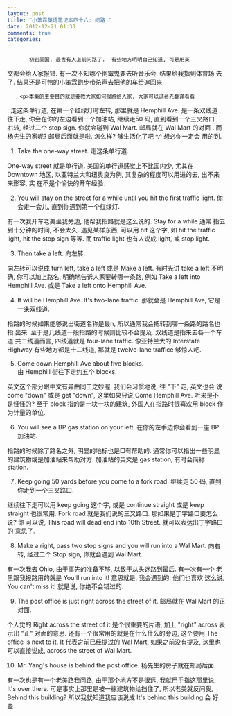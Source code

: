 ```yaml
---
layout: post
title: "小笨霖英语笔记本四十六: 问路 "
date: 2012-12-21 01:33
comments: true
categories: 
---
```

           初到美国, 最害有人上前问路了.  有些地方明明自己知道, 可是用英
文都会给人家报错.   有一次不知哪个倒霉鬼要去听音乐会, 结果给我指到体育场
去了.   结果还是可怜的小笨霖跑步带杀声去把他的车给追回来.

        <p>本集的主要目的就是要教大家如何报路给人家. 大家可以试著先翻译看看
: 走这条单行道, 在第一个红绿灯时左转, 那里就是 Hemphill Ave. 是一条双线道
. 往下走, 你会在你的左边看到一个加油站, 继续走50 码, 直到看到一个三叉路口
, 右转, 经过二个 stop sign. 你就会碰到 Wal Mart. 邮局就在 Wal Mart 的对面
. 而杨先生的家呢? 邮局后面就是啦.  怎么样? 够生活化了吧 ^.^ 想必你一定会
用的到. </p>

1. Take the one-way street. 
走这条单行道.

<p>One-way street 就是单行道.  美国的单行道感觉上不比国内少, 尤其在 Downtown 
地区, 以亚特兰大和纽奥良为例, 其复杂的程度可以用进的去, 出不来来形容, 实
在不是个愉快的开车经验.</p>
 
2. You will stay on the street for a while until you hit the first traffic 
light.
你会走一会儿, 直到你遇到第一个红绿灯.

<p>有一次我开车老美坐我旁边, 他帮我指路就是这么说的.  Stay for a while 通常
指五到十分钟的时间, 不会太久. 遇见某样东西, 可以用 hit 这个字, 如 hit the 
traffic light, hit the stop sign 等等. 而 traffic light 也有人说成 light, 
或 stop light.</p>
 
3. Then take a left.
向左转.

<p>向左转可以说成 turn left,  take a left 或是 Make a left. 有时光讲 take a 
left 不明确, 你可以加上路名, 明确地告诉人家要转哪一条路, 例如 Take a left 
into Hemphill Ave. 或是 Take a left onto Hemphill Ave. </p>
 
4. It will be Hemphill Ave.  It's two-lane traffic.
那就会是 Hemphill Ave, 它是一条双线道.

<p>指路的时候如果能够说出街道名称是最n, 所以通常我会把转到哪一条路的路名也指
出来. 至于是几线道一般指路的时候则比较不会提及. 双线道是指来去各一个车道
共二线道而言, 四线道就是 four-lane traffic. 像亚特兰大的 Interstate Highway 
有些地方都是十二线道, 那就是 twelve-lane traffice 够惊人吧.</p>
 
5. Come down Hemphill Ave about five blocks.  
由 Hemphill 街往下走约五个 blocks.

<p>英文这个部分跟中文有异曲同工之妙喔.  我们会习惯地说, 往 "下" 走, 英文也会
说 come "down" 或是 get "down", 这里如果只说 Come Hemphill Ave. 听来是不
是怪怪的? 至于 block 指的是一块一块的建筑, 外国人在指路时很喜欢用 block 
作为计量的单位.</p>
 
6. You will see a BP gas station on your left.
在你的左手边你会看到一座 BP 加油站.

<p>指路的时候除了路名之外, 明显的地标也是□有帮助的.  通常你可以指出一些明显
的建筑物或是加油站来帮助对方. 加油站的英文是 gas station, 有时会简称  station.</p>
  
 
7. Keep going 50 yards before you come to a fork road.
继续走 50 码, 直到你走到一个三叉路口.

<p>继续往下走可以用 keep going 这个字, 或是 continue straight 或是 keep straight 
也很常用.  Fork road 就是我们说的三叉路口.   那如果是丁字路口要怎么说? 你
可以说, This road will dead end into 10th Street. 就可以表达出丁字路口的
意思了.</p>
 
8. Make a right, pass two stop signs and you will run into a Wal Mart.
向右转, 经过二个 Stop sign, 你就会遇到 Wal Mart.

<p>有一次我去 Ohio, 由于事先的准备不够, 以致于从头迷路到最后.   有一次有一个
老黑跟我报路用的就是 You'll run into it! 意思就是, 我会遇到的. 他们也喜欢
这么说, You can't miss it! 就是说, 你绝不会错过的.</p>
 
9. The post office is just right across the street of it.
邮局就在 Wal Mart 的正对面.

<p>个人觉的 Right across the street of it 是个很重要的片语, 加上 "right" across 
表示出 "正" 对面的意思. 还有一个很常用的就是在什么什么的旁边, 这个要用 The 
office is next to it.  It 代表之前已经提过的 Wal Mart, 如果之前没有提及, 
这里也可以直接说成, across the street of Wal Mart.</p>
 
10. Mr. Yang's house is behind the post office.
杨先生的房子就在邮局后面.

<p>有一次也是有一个老美路我问路, 由于那个地方不是很远, 我就用手指这那里说, 
It's over there. 可是事实上那里是被一栋建筑物给挡住了, 所以老美就反问我, 
Behind this building? 所以我就知道我应该说成 It's behind this building 会
好些.</p>
 


